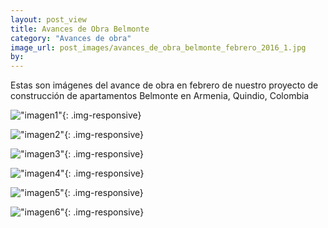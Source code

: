 ```yaml
---
layout: post_view
title: Avances de Obra Belmonte
category: "Avances de obra"
image_url: post_images/avances_de_obra_belmonte_febrero_2016_1.jpg
by:
---
```


Estas son imágenes del avance de obra en febrero de nuestro proyecto de construcción de apartamentos Belmonte en Armenia, Quindio, Colombia

!["imagen1"]({{site.baseurl}}/post_images/avances_de_obra_belmonte_febrero_2016_2.jpg){: .img-responsive}

!["imagen2"]({{site.baseurl}}/post_images/avances_de_obra_belmonte_febrero_2016_3.jpg){: .img-responsive}

!["imagen3"]({{site.baseurl}}/post_images/avances_de_obra_belmonte_febrero_2016_4.jpg){: .img-responsive}

!["imagen4"]({{site.baseurl}}/post_images/avances_de_obra_belmonte_febrero_2016_5.jpg){: .img-responsive}

!["imagen5"]({{site.baseurl}}/post_images/avances_de_obra_belmonte_febrero_2016_7.jpg){: .img-responsive}

!["imagen6"]({{site.baseurl}}/post_images/avances_de_obra_belmonte_febrero_2016_8.jpg){: .img-responsive}
